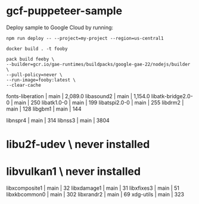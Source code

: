 # gcf-puppeteer-sample

Deploy sample to Google Cloud by running:
```
npm run deploy -- --project=my-project --region=us-central1
```

```
docker build . -t fooby
```

```
pack build feeby \
--builder=gcr.io/gae-runtimes/buildpacks/google-gae-22/nodejs/builder \
--pull-policy=never \
--run-image=fooby:latest \
--clear-cache
```


  fonts-liberation | main | 2,089.0
  libasound2 | main | 1,154.0
  libatk-bridge2.0-0 | main | 250
  libatk1.0-0 | main | 199
  libatspi2.0-0 | main | 255
  libdrm2 | main | 128 
  libgbm1 | main | 144
  <!-- libgtk-4-1 | main | 8555  seems not to be required -->
  libnspr4 | main | 314
  libnss3 | main | 3804
#   libu2f-udev \ never installed
#   libvulkan1 \ never installed
  libxcomposite1 | main | 32
  libxdamage1 | main | 31
  libxfixes3 | main | 51
  libxkbcommon0 | main | 302
  libxrandr2 | main | 69
  xdg-utils | main | 323